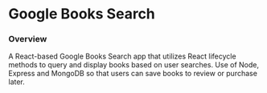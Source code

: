 # Google Books Search

### Overview

A React-based Google Books Search app that utilizes React lifecycle methods to query and display books based on user searches. Use of Node, Express and MongoDB so that users can save books to review or purchase later.

